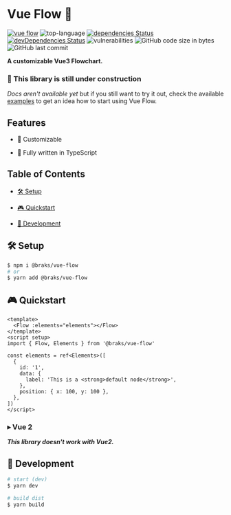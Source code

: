# Vue Flow 🌊

[![vue flow](./src/assets/vue-flow.gif)](https://reactflow.dev/)
![top-language](https://img.shields.io/github/languages/top/bcakmakoglu/vue-flow)
[![dependencies Status](https://status.david-dm.org/gh/bcakmakoglu/vue-flow.svg)](https://david-dm.org/bcakmakoglu/vue-flow)
[![devDependencies Status](https://status.david-dm.org/gh/bcakmakoglu/vue-flow.svg?type=dev)](https://david-dm.org/bcakmakoglu/vue-flow?type=dev)
![vulnerabilities](https://img.shields.io/snyk/vulnerabilities/github/bcakmakoglu/vue-flow)
![GitHub code size in bytes](https://img.shields.io/github/languages/code-size/bcakmakoglu/vue-flow)
![GitHub last commit](https://img.shields.io/github/last-commit/bcakmakoglu/vue-flow)

__A customizable Vue3 Flowchart.__

### __🚧 This library is still under construction__

_Docs aren't available yet_ but if you still want to try it out, check the available [examples](./examples) to get an
idea how to start using Vue Flow.

## Features

- 🎨 Customizable

- 🦾 Fully written in TypeScript


## Table of Contents

* [🛠 Setup](#-setup)

* [🎮 Quickstart](#-quickstart)

* [🧪 Development](#-development)


## 🛠 Setup

```bash
$ npm i @braks/vue-flow
# or
$ yarn add @braks/vue-flow
```

## 🎮 Quickstart

```vue
<template>
  <Flow :elements="elements"></Flow>
</template>
<script setup>
import { Flow, Elements } from '@braks/vue-flow'

const elements = ref<Elements>([
  {
    id: '1',
    data: {
      label: 'This is a <strong>default node</strong>',
    },
    position: { x: 100, y: 100 },
  },
])
</script>
```

### ▸ Vue 2

**_This library doesn't work with Vue2._**

## 🧪 Development

```bash
# start (dev)
$ yarn dev

# build dist
$ yarn build
```
